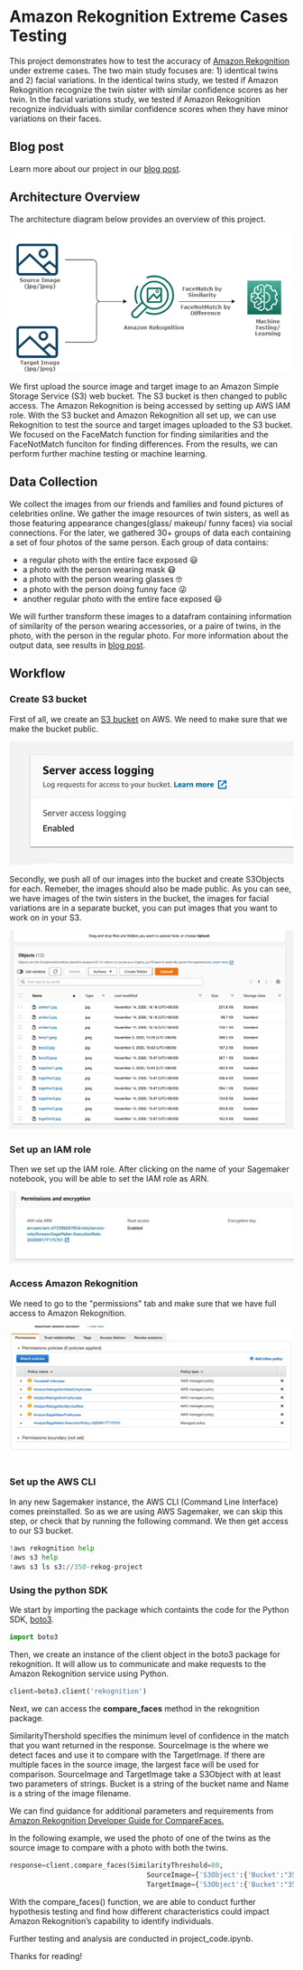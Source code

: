 # Amazon Rekognition Extreme Cases Testing
This project demonstrates how to test the accuracy of [Amazon Rekognition](https://docs.aws.amazon.com/rekognition/index.html) under extreme cases. The two main study focuses are: 1) identical twins and 2) facial variations. In the identical twins study, we tested if Amazon Rekognition recognize the twin sister with similar confidence scores as her twin. In the facial variations study, we tested if Amazon Rekognition recognize individuals with similar confidence scores when they have minor variations on their faces. 

## Blog post

Learn more about our project in our [blog post](https://350-project-blog.s3.amazonaws.com/blog.html).

## Architecture Overview

The architecture diagram below provides an overview of this project.

![Architecture Diagram](architecture_diagram.png)

We first upload the source image and target image to an Amazon Simple Storage Service (S3) web bucket. The S3 bucket is then changed to public access. The Amazon Rekognition is being accessed by setting up AWS IAM role. With the S3 bucket and Amazon Rekognition all set up, we can use Rekognition to test the source and target images uploaded to the S3 bucket. We focused on the FaceMatch function for finding similarities and the FaceNotMatch funciton for finding differences. From the results, we can perform further machine testing or machine learning.

## Data Collection

We collect the images from our friends and families and found pictures of celebrities online. We gather the image resources of twin sisters, as well as those featuring appearance changes(glass/ makeup/ funny faces) via social connections. For the later, we gathered 30+ groups of data each containing a set of four photos of the same person. Each group of data contains:
- a regular photo with the entire face exposed :smiley:
- a photo with the person wearing mask 😷
- a photo with the person wearing glasses :nerd_face:
- a photo with the person doing funny face :stuck_out_tongue_winking_eye:
- another regular photo with the entire face exposed :smiley:

We will further transform these images to a datafram containing information of similarity of the person wearing accessories, or a paire of twins, in the photo, with the person in the regular photo. For more information about the output data, see results in [blog post](https://350-project-blog.s3.amazonaws.com/blog.html).

## Workflow

### Create S3 bucket

First of all, we create an [S3 bucket](https://docs.aws.amazon.com/AmazonS3/latest/dev/Welcome.html) on AWS. We need to make sure that we make the bucket public. 

![Create S3 bucket and make public](bucket_access.jpeg)

Secondly, we push all of our images into the bucket and create S3Objects for each. Remeber, the images should also be made public. As you can see, we have images of the twin sisters in the bucket, the images for facial variations are in a separate bucket, you can put images that you want to work on in your S3. 

![S3 Bucket](S3_bucket.jpeg)

### Set up an IAM role

Then we set up the IAM role. After clicking on the name of your Sagemaker notebook, you will be able to set the IAM role as ARN. 

![AWS IAM role](iam.jpeg)

### Access Amazon Rekognition

We need to go to the "permissions" tab and make sure that we have full access to Amazon Rekognition. 

![Full Access to Amazon Rekognition](full_access.jpeg)
### Set up the AWS CLI

In any new Sagemaker instance, the AWS CLI (Command Line Interface) comes preinstalled. So as we are using AWS Sagemaker, we can skip this step, or check that by running the following command. We then get access to our S3 bucket.

```python
!aws rekognition help
!aws s3 help
!aws s3 ls s3://350-rekog-project
```

### Using the python SDK

We start by importing the package which containts the code for the Python SDK, [boto3](https://aws.amazon.com/sdk-for-python/).

```python
import boto3
```

Then, we create an instance of the client object in the boto3 package for rekognition. It will allow us to communicate and make requests to the Amazon Rekognition service using Python.

```python
client=boto3.client('rekognition')
```
Next, we can access the **compare_faces** method in the rekognition package.

SimilarityThershold specifies the minimum level of confidence in the match that you want returned in the response. SourceImage is the where we detect faces and use it to compare with the TargetImage. If there are multiple faces in the source image, the largest face will be used for comparison. SourceImage and TargetImage take a S3Object with at least two parameters of strings. Bucket is a string of the bucket name and Name is a string of the image filename. 

We can find guidance for additional parameters and requirements from [Amazon Rekognition Developer Guide for CompareFaces.](https://docs.aws.amazon.com/rekognition/latest/dg/API_CompareFaces.html)

In the following example, we used the photo of one of the twins as the source image to compare with a photo with both the twins.

```python
response=client.compare_faces(SimilarityThreshold=80,
                                  SourceImage={'S3Object':{'Bucket':"350-rekog-project",'Name':"beryl1.jpeg"}},
                                  TargetImage={'S3Object':{'Bucket':"350-rekog-project",'Name':"together1.jpeg"}})
```

With the compare_faces() function, we are able to conduct further hypothesis testing and find how different characteristics could impact Amazon Rekognition’s capability to identify individuals.

Further testing and analysis are conducted in project_code.ipynb.

Thanks for reading!
